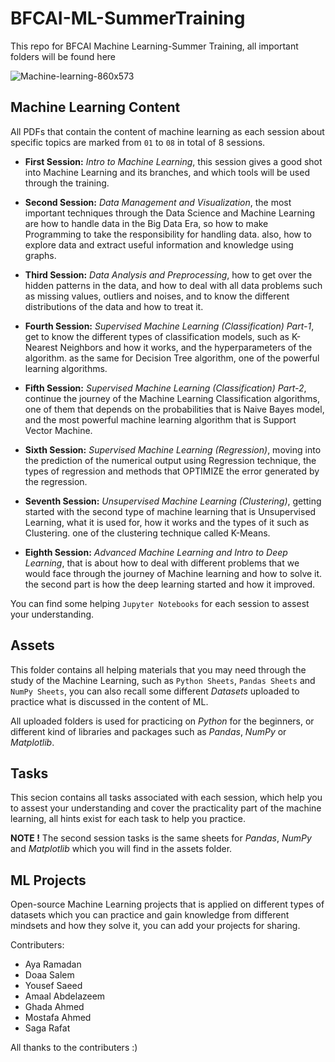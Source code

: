 # BFCAI-ML-SummerTraining
This repo for BFCAI Machine Learning-Summer Training, all important folders will be found here

![Machine-learning-860x573](https://github.com/YousefTB/BFCAI-ML-SummerTraining/assets/95775013/ae40c298-29af-41e6-934b-c011b7ac6c63)


## Machine Learning Content
All PDFs that contain the content of machine learning as each session about specific topics are marked from `01` to `08` in total of 8 sessions.

- **First Session:** *Intro to Machine Learning*, this session gives a good shot into Machine Learning and its branches, and which tools will be used through the training.
  
- **Second Session:** *Data Management and Visualization*, the most important techniques through the Data Science and Machine Learning are how to handle data in the Big Data Era, so how to make Programming to take the responsibility for handling data. also, how to explore data and extract useful information and knowledge using graphs.
  
- **Third Session:** *Data Analysis and Preprocessing*, how to get over the hidden patterns in the data, and how to deal with all data problems such as missing values, outliers and noises, and to know the different distributions of the data and how to treat it.
  
- **Fourth Session:** *Supervised Machine Learning (Classification) Part-1*, get to know the different types of classification models, such as K-Nearest Neighbors and how it works, and the hyperparameters of the algorithm. as the same for Decision Tree algorithm, one of the powerful learning algorithms.
  
- **Fifth Session:** *Supervised Machine Learning (Classification) Part-2*, continue the journey of the Machine Learning Classification algorithms, one of them that depends on the probabilities that is Naive Bayes model, and the most powerful machine learning algorithm that is Support Vector Machine.
  
- **Sixth Session:** *Supervised Machine Learning (Regression)*, moving into the prediction of the numerical output using Regression technique, the types of regression and methods that OPTIMIZE the error generated by the regression.
  
- **Seventh Session:** *Unsupervised Machine Learning (Clustering)*, getting started with the second type of machine learning that is Unsupervised Learning, what it is used for, how it works and the types of it such as Clustering. one of the clustering technique called K-Means.
  
- **Eighth Session:** *Advanced Machine Learning and Intro to Deep Learning*, that is about how to deal with different problems that we would face through the journey of Machine learning and how to solve it. the second part is how the deep learning started and how it improved.

You can find some helping `Jupyter Notebooks` for each session to assest your understanding.

## Assets
This folder contains all helping materials that you may need through the study of the Machine Learning, such as `Python Sheets`, `Pandas Sheets` and `NumPy Sheets`, you can also recall some different *Datasets* uploaded to practice what is discussed in the content of ML.

All uploaded folders is used for practicing on *Python* for the beginners, or different kind of libraries and packages such as *Pandas*, *NumPy* or *Matplotlib*.

## Tasks
This secion contains all tasks associated with each session, which help you to assest your understanding and cover the practicality part of the machine learning, all hints exist for each task to help you practice.

**NOTE !** The second session tasks is the same sheets for *Pandas*, *NumPy* and *Matplotlib* which you will find in the assets folder.

## ML Projects
Open-source Machine Learning projects that is applied on different types of datasets which you can practice and gain knowledge from different mindsets and how they solve it, you can add your projects for sharing.

Contributers:
- Aya Ramadan
- Doaa Salem
- Yousef Saeed
- Amaal Abdelazeem
- Ghada Ahmed
- Mostafa Ahmed
- Saga Rafat

All thanks to the contributers :)
